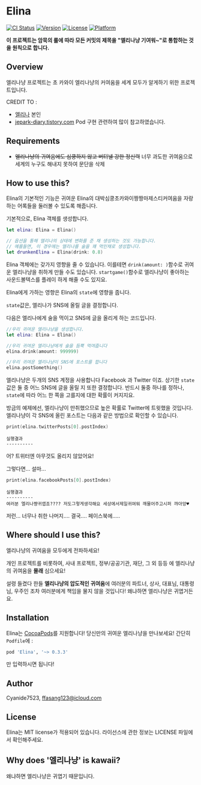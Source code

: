 # Elina

[![CI Status](http://img.shields.io/travis/Cyanide7523/Elina.svg?style=flat)](https://travis-ci.org/Cyanide7523/Elina)
[![Version](https://img.shields.io/cocoapods/v/Elina.svg?style=flat)](http://cocoapods.org/pods/Elina)
[![License](https://img.shields.io/cocoapods/l/Elina.svg?style=flat)](http://cocoapods.org/pods/Elina)
[![Platform](https://img.shields.io/cocoapods/p/Elina.svg?style=flat)](http://cocoapods.org/pods/Elina)

**이 프로젝트는 암묵의 룰에 따라 모든 커밋의 제목을 "엘리나냥 기여워~"로 통합하는 것을 원칙으로 합니다.**

## Overview

엘리나냥 프로젝트는 초 카와이 엘리나냥의 커여움을 세계 모두가 알게하기 위한 프로젝트입니다.

CREDIT TO :
* [엘리나](https://twitter.com/DE_v_Elina) 본인
* [jepark-diary.tistory.com](http://jepark-diary.tistory.com/13) Pod 구현 관련하여 많이 참고하였습니다.

## Requirements

* ~~엘리나냥의 귀여움에도 심쿵하지 않고 버텨낼 강한 정신력~~ 너무 과도한 귀여움으로 세계의 누구도 해내지 못하여 문단을 삭제

## How to use this?

Elina의 기본적인 기능은 귀여운 Elina의 대박심쿵초카와이짱짱마제스티커여움을 자랑하는 어록들을 둘러볼 수 있도록 해줍니다.

기본적으로, Elina 객체를 생성합니다.

```Swift
let elina: Elina = Elina()

// 옵션을 통해 엘리나의 상태에 변화를 준 채 생성하는 것도 가능합니다.
// 예를들면, 이 경우에는 엘리나를 술을 꽤 먹인채로 생성합니다.
let drunkenElina = Elina(drink: 0.8)
```

Elina 객체에는 갖가지 영향을 줄 수 있습니다. 이를테면 `drink(amount: )`함수로 귀여운 엘리나냥을 취하게 만들 수도 있습니다. `startgame()`함수로 엘리나냥이 좋아하는 사운드볼텍스를 플레이 하게 해줄 수도 있지요.

Elina에게 가하는 영향은 Elina의 `state`에 영향을 줍니다.

`state`값은, 엘리나가 SNS에 올릴 글을 결정합니다.

다음은 엘리나에게 술을 먹이고 SNS에 글을 올리게 하는 코드입니다.

```Swift
//우리 귀여운 엘리나냥을 생성합니다.
let elina: Elina = Elina()

//우리 귀여운 엘리나냥에게 술을 듬뿍 먹여줍니다
elina.drink(amount: 999999)

//우리 귀여운 엘리나냥이 SNS에 포스트를 합니다
elina.postSomething()
```

엘리나냥은 두개의 SNS 계정을 사용합니다 Facebook 과 Twitter 이죠. 상기한 `state` 값은 둘 중 어느 SNS에 글을 올릴 지 또한 결정합니다. 반드시 둘중 하나를 정하나, `state`에 따라 어느 한 쪽을 고를지에 대한 확률이 커지지요.

방금의 예제에선, 엘리나냥이 만취했으므로 높은 확률로 Twitter에 트윗했을 것입니다. 엘리나냥이 각 SNS에 올린 포스트는 다음과 같은 방법으로 확인할 수 있습니다.

```Swift
print(elina.twitterPosts[0].postIndex)
```

```
실행결과
----------

```

어? 트위터엔 아무것도 올리지 않았어요!

그렇다면... 설마...

```Swift
print(elina.facebookPosts[0].postIndex)
```

```
실행결과
----------
여러분 엘리나쨩귀엽죠???? 저도그렇게생각해요 세상에서제일귀여워 깨물어주고시퍼 꺄아앙♥
```

저런... 너무나 취한 나머지.... 결국.... 페이스북에.....


## Where should I use this?

엘리나냥의 귀여움을 모두에게 전파하세요! 

개인 프로젝트를 비롯하여, 사내 프로젝트, 정부/공공기관, 재단, 그 외 등등 에 엘리나냥의 귀여움을 **몰래** 심으세요! 

설령 들켰다 한들 **엘리나냥의 압도적인 귀여움**에 여러분의 파트너, 상사, 대표님, 대통령님, 우주인 조차 여러분에게 책임을 물지 않을 것입니다! 왜냐하면 엘리나냥은 귀엽거든요.

## Installation

Elina는 [CocoaPods](http://cocoapods.org)를 지원합니다! 당신만의 귀여운 엘리나냥을 만나보세요! 간단히 `Podfile`에 :

```ruby
pod 'Elina', '~> 0.3.3'
```

만 입력하시면 됩니다!

## Author

Cyanide7523, ffasang123@icloud.com

## License

Elina는 MIT license가 적용되어 있습니다. 라이선스에 관한 정보는 LICENSE 파일에서 확인해주세요.

## Why does '엘리나냥' is kawaii?

왜냐하면 엘리나냥은 귀엽기 때문입니다.
